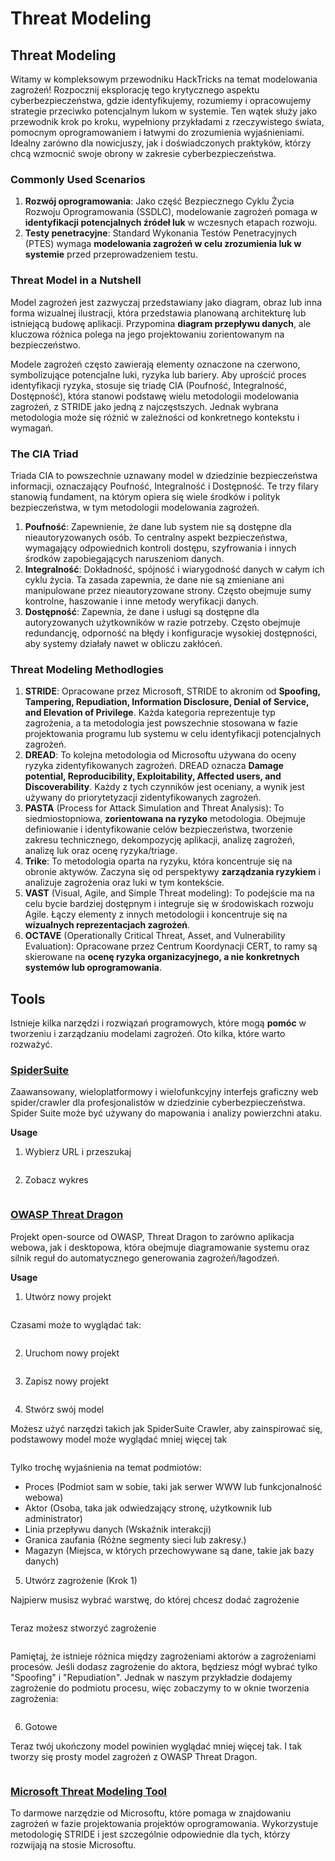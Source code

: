 # Threat Modeling


## Threat Modeling

Witamy w kompleksowym przewodniku HackTricks na temat modelowania zagrożeń! Rozpocznij eksplorację tego krytycznego aspektu cyberbezpieczeństwa, gdzie identyfikujemy, rozumiemy i opracowujemy strategie przeciwko potencjalnym lukom w systemie. Ten wątek służy jako przewodnik krok po kroku, wypełniony przykładami z rzeczywistego świata, pomocnym oprogramowaniem i łatwymi do zrozumienia wyjaśnieniami. Idealny zarówno dla nowicjuszy, jak i doświadczonych praktyków, którzy chcą wzmocnić swoje obrony w zakresie cyberbezpieczeństwa.

### Commonly Used Scenarios

1. **Rozwój oprogramowania**: Jako część Bezpiecznego Cyklu Życia Rozwoju Oprogramowania (SSDLC), modelowanie zagrożeń pomaga w **identyfikacji potencjalnych źródeł luk** w wczesnych etapach rozwoju.
2. **Testy penetracyjne**: Standard Wykonania Testów Penetracyjnych (PTES) wymaga **modelowania zagrożeń w celu zrozumienia luk w systemie** przed przeprowadzeniem testu.

### Threat Model in a Nutshell

Model zagrożeń jest zazwyczaj przedstawiany jako diagram, obraz lub inna forma wizualnej ilustracji, która przedstawia planowaną architekturę lub istniejącą budowę aplikacji. Przypomina **diagram przepływu danych**, ale kluczowa różnica polega na jego projektowaniu zorientowanym na bezpieczeństwo.

Modele zagrożeń często zawierają elementy oznaczone na czerwono, symbolizujące potencjalne luki, ryzyka lub bariery. Aby uprościć proces identyfikacji ryzyka, stosuje się triadę CIA (Poufność, Integralność, Dostępność), która stanowi podstawę wielu metodologii modelowania zagrożeń, z STRIDE jako jedną z najczęstszych. Jednak wybrana metodologia może się różnić w zależności od konkretnego kontekstu i wymagań.

### The CIA Triad

Triada CIA to powszechnie uznawany model w dziedzinie bezpieczeństwa informacji, oznaczający Poufność, Integralność i Dostępność. Te trzy filary stanowią fundament, na którym opiera się wiele środków i polityk bezpieczeństwa, w tym metodologii modelowania zagrożeń.

1. **Poufność**: Zapewnienie, że dane lub system nie są dostępne dla nieautoryzowanych osób. To centralny aspekt bezpieczeństwa, wymagający odpowiednich kontroli dostępu, szyfrowania i innych środków zapobiegających naruszeniom danych.
2. **Integralność**: Dokładność, spójność i wiarygodność danych w całym ich cyklu życia. Ta zasada zapewnia, że dane nie są zmieniane ani manipulowane przez nieautoryzowane strony. Często obejmuje sumy kontrolne, haszowanie i inne metody weryfikacji danych.
3. **Dostępność**: Zapewnia, że dane i usługi są dostępne dla autoryzowanych użytkowników w razie potrzeby. Często obejmuje redundancję, odporność na błędy i konfiguracje wysokiej dostępności, aby systemy działały nawet w obliczu zakłóceń.

### Threat Modeling Methodlogies

1. **STRIDE**: Opracowane przez Microsoft, STRIDE to akronim od **Spoofing, Tampering, Repudiation, Information Disclosure, Denial of Service, and Elevation of Privilege**. Każda kategoria reprezentuje typ zagrożenia, a ta metodologia jest powszechnie stosowana w fazie projektowania programu lub systemu w celu identyfikacji potencjalnych zagrożeń.
2. **DREAD**: To kolejna metodologia od Microsoftu używana do oceny ryzyka zidentyfikowanych zagrożeń. DREAD oznacza **Damage potential, Reproducibility, Exploitability, Affected users, and Discoverability**. Każdy z tych czynników jest oceniany, a wynik jest używany do priorytetyzacji zidentyfikowanych zagrożeń.
3. **PASTA** (Process for Attack Simulation and Threat Analysis): To siedmiostopniowa, **zorientowana na ryzyko** metodologia. Obejmuje definiowanie i identyfikowanie celów bezpieczeństwa, tworzenie zakresu technicznego, dekompozycję aplikacji, analizę zagrożeń, analizę luk oraz ocenę ryzyka/triage.
4. **Trike**: To metodologia oparta na ryzyku, która koncentruje się na obronie aktywów. Zaczyna się od perspektywy **zarządzania ryzykiem** i analizuje zagrożenia oraz luki w tym kontekście.
5. **VAST** (Visual, Agile, and Simple Threat modeling): To podejście ma na celu bycie bardziej dostępnym i integruje się w środowiskach rozwoju Agile. Łączy elementy z innych metodologii i koncentruje się na **wizualnych reprezentacjach zagrożeń**.
6. **OCTAVE** (Operationally Critical Threat, Asset, and Vulnerability Evaluation): Opracowane przez Centrum Koordynacji CERT, to ramy są skierowane na **ocenę ryzyka organizacyjnego, a nie konkretnych systemów lub oprogramowania**.

## Tools

Istnieje kilka narzędzi i rozwiązań programowych, które mogą **pomóc** w tworzeniu i zarządzaniu modelami zagrożeń. Oto kilka, które warto rozważyć.

### [SpiderSuite](https://github.com/3nock/SpiderSuite)

Zaawansowany, wieloplatformowy i wielofunkcyjny interfejs graficzny web spider/crawler dla profesjonalistów w dziedzinie cyberbezpieczeństwa. Spider Suite może być używany do mapowania i analizy powierzchni ataku.

**Usage**

1. Wybierz URL i przeszukaj

<figure><img src="../.gitbook/assets/threatmodel_spidersuite_1.png" alt=""><figcaption></figcaption></figure>

2. Zobacz wykres

<figure><img src="../.gitbook/assets/threatmodel_spidersuite_2.png" alt=""><figcaption></figcaption></figure>

### [OWASP Threat Dragon](https://github.com/OWASP/threat-dragon/releases)

Projekt open-source od OWASP, Threat Dragon to zarówno aplikacja webowa, jak i desktopowa, która obejmuje diagramowanie systemu oraz silnik reguł do automatycznego generowania zagrożeń/łagodzeń.

**Usage**

1. Utwórz nowy projekt

<figure><img src="../.gitbook/assets/create_new_project_1.jpg" alt=""><figcaption></figcaption></figure>

Czasami może to wyglądać tak:

<figure><img src="../.gitbook/assets/1_threatmodel_create_project.jpg" alt=""><figcaption></figcaption></figure>

2. Uruchom nowy projekt

<figure><img src="../.gitbook/assets/launch_new_project_2.jpg" alt=""><figcaption></figcaption></figure>

3. Zapisz nowy projekt

<figure><img src="../.gitbook/assets/save_new_project.jpg" alt=""><figcaption></figcaption></figure>

4. Stwórz swój model

Możesz użyć narzędzi takich jak SpiderSuite Crawler, aby zainspirować się, podstawowy model może wyglądać mniej więcej tak

<figure><img src="../.gitbook/assets/0_basic_threat_model.jpg" alt=""><figcaption></figcaption></figure>

Tylko trochę wyjaśnienia na temat podmiotów:

* Proces (Podmiot sam w sobie, taki jak serwer WWW lub funkcjonalność webowa)
* Aktor (Osoba, taka jak odwiedzający stronę, użytkownik lub administrator)
* Linia przepływu danych (Wskaźnik interakcji)
* Granica zaufania (Różne segmenty sieci lub zakresy.)
* Magazyn (Miejsca, w których przechowywane są dane, takie jak bazy danych)

5. Utwórz zagrożenie (Krok 1)

Najpierw musisz wybrać warstwę, do której chcesz dodać zagrożenie

<figure><img src="../.gitbook/assets/3_threatmodel_chose-threat-layer.jpg" alt=""><figcaption></figcaption></figure>

Teraz możesz stworzyć zagrożenie

<figure><img src="../.gitbook/assets/4_threatmodel_create-threat.jpg" alt=""><figcaption></figcaption></figure>

Pamiętaj, że istnieje różnica między zagrożeniami aktorów a zagrożeniami procesów. Jeśli dodasz zagrożenie do aktora, będziesz mógł wybrać tylko "Spoofing" i "Repudiation". Jednak w naszym przykładzie dodajemy zagrożenie do podmiotu procesu, więc zobaczymy to w oknie tworzenia zagrożenia:

<figure><img src="../.gitbook/assets/2_threatmodel_type-option.jpg" alt=""><figcaption></figcaption></figure>

6. Gotowe

Teraz twój ukończony model powinien wyglądać mniej więcej tak. I tak tworzy się prosty model zagrożeń z OWASP Threat Dragon.

<figure><img src="../.gitbook/assets/threat_model_finished.jpg" alt=""><figcaption></figcaption></figure>

### [Microsoft Threat Modeling Tool](https://aka.ms/threatmodelingtool)

To darmowe narzędzie od Microsoftu, które pomaga w znajdowaniu zagrożeń w fazie projektowania projektów oprogramowania. Wykorzystuje metodologię STRIDE i jest szczególnie odpowiednie dla tych, którzy rozwijają na stosie Microsoftu.
